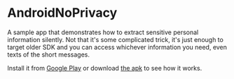 # AndroidNoPrivacy
A sample app that demonstrates how to extract sensitive personal information silently. Not that it's some complicated trick, it's just enough to target older SDK and you can access whichever information you need, even texts of the short messages.

Install it from [Google Play](https://play.google.com/store/apps/details?id=com.adguard.androidnoprivacy) or download [the apk](https://github.com/ameshkov/AndroidNoPrivacy/releases/download/1.0/noprivacy_1.0.apk) to see how it works.

